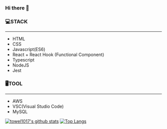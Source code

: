 ### Hi there 👋


### 💻STACK
---
 - HTML 
 - CSS
 - Javascript(ES6)
 - React + React Hook (Functional Component)
 - Typescript
 - NodeJS
 - Jest
 
 ### 🖥TOOL
 ---
  - AWS
  - VSC(Visual Studio Code)
  - MySQL

[![towel1017's github stats](https://github-readme-stats.vercel.app/api?username=towel1017&show_icons=true&theme=tokyonight)](https://github.com/anuraghazra/github-readme-stats)
[![Top Langs](https://github-readme-stats.vercel.app/api/top-langs/?username=towel1017&layout=compact&theme=tokyonight)](https://github.com/anuraghazra/github-readme-stats)

